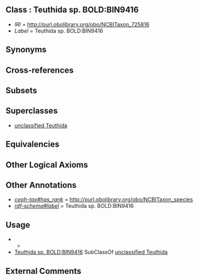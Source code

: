 
## Class : Teuthida sp. BOLD:BIN9416

 * *IRI* = http://purl.obolibrary.org/obo/NCBITaxon_725816
 * *Label* = Teuthida sp. BOLD:BIN9416

## Synonyms


## Cross-references


## Subsets


## Superclasses

 * [unclassified Teuthida](../../NCBITaxon/14/NCBITaxon_725814.md)

## Equivalencies


## Other Logical Axioms


## Other Annotations

 * *[ceph-tax#has_rank](../../ceph-tax#has/nk/ceph-tax#has_rank.md)* = http://purl.obolibrary.org/obo/NCBITaxon_species
 * *[rdf-schema#label](../../el/rdf-schema#label.md)* = Teuthida sp. BOLD:BIN9416

## Usage

 * -
 * [Teuthida sp. BOLD:BIN9416](../../NCBITaxon/16/NCBITaxon_725816.md) SubClassOf [unclassified Teuthida](../../NCBITaxon/14/NCBITaxon_725814.md)

## External Comments

